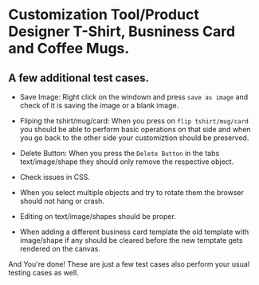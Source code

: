 # Customization Tool/Product Designer T-Shirt, Busniness Card and Coffee Mugs.

## A few additional test cases.

- Save Image:
	Right click on the windown and press `save as image` and check of it is saving the image or a blank image.

- Fliping the tshirt/mug/card:
	When you press on `flip tshirt/mug/card` you should be able to perform basic operations on that side and when you go back to the other side your customiztion should be preserved.

- Delete Button:
	When you press the `Delete Button` in the tabs text/image/shape they should only remove the respective object.

- Check issues in CSS.  

- When you select multiple objects and try to rotate them the browser should not hang or crash.

- Editing on text/image/shapes should be proper. 

- When adding a different business card template the old template with image/shape if any should be cleared     before the new temptate gets rendered on the canvas. 

And You're done! These are just a few test cases also perform your usual testing cases as well.